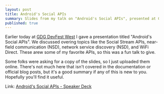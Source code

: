 ```yaml
---
layout: post
title: Android's Social APIs
summary: Slides from my talk on "Android's Social APIs", presented at GDG DevFest West earlier today.
published: true
---
```


Earlier today at [GDG DevFest West](http://devfestwest.com) I gave a presentation titled "Android's Social APIs". We discussed overing topics like the Social Stream APIs, near-field communication (NSD), network service discovery (NSD), and WiFi Direct. These arew some of my favorite APIs, so this was a fun talk to give.

Some folks were asking for a copy of the slides, so I just uploaded them online. There's not much here that isn't covered in the documentation or official blog posts, but it's a good summary if any of this is new to you. Hopefully you'll find it useful.

Link: [Android's Social APIs - Speaker Deck](https://speakerdeck.com/u/tjohns/p/androids-social-apis)